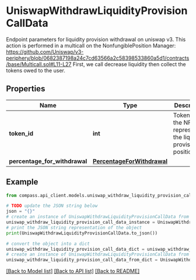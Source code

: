 # UniswapWithdrawLiquidityProvisionCallData

Endpoint parameters for liquidity provision withdrawal on uniswap v3.  This action is performed in a multicall on the NonfungiblePosition Manager: https://github.com/Uniswap/v3-periphery/blob/0682387198a24c7cd63566a2c58398533860a5d1/contracts/base/Multicall.sol#L11-L27 First, we call decrease liquidity then collect the tokens owed to the user.

## Properties

Name | Type | Description | Notes
------------ | ------------- | ------------- | -------------
**token_id** | **int** | Token ID of the NFT representing the liquidity provisioned position. | 
**percentage_for_withdrawal** | [**PercentageForWithdrawal**](PercentageForWithdrawal.md) |  | 

## Example

```python
from compass.api_client.models.uniswap_withdraw_liquidity_provision_call_data import UniswapWithdrawLiquidityProvisionCallData

# TODO update the JSON string below
json = "{}"
# create an instance of UniswapWithdrawLiquidityProvisionCallData from a JSON string
uniswap_withdraw_liquidity_provision_call_data_instance = UniswapWithdrawLiquidityProvisionCallData.from_json(json)
# print the JSON string representation of the object
print(UniswapWithdrawLiquidityProvisionCallData.to_json())

# convert the object into a dict
uniswap_withdraw_liquidity_provision_call_data_dict = uniswap_withdraw_liquidity_provision_call_data_instance.to_dict()
# create an instance of UniswapWithdrawLiquidityProvisionCallData from a dict
uniswap_withdraw_liquidity_provision_call_data_from_dict = UniswapWithdrawLiquidityProvisionCallData.from_dict(uniswap_withdraw_liquidity_provision_call_data_dict)
```
[[Back to Model list]](../README.md#documentation-for-models) [[Back to API list]](../README.md#documentation-for-api-endpoints) [[Back to README]](../README.md)


